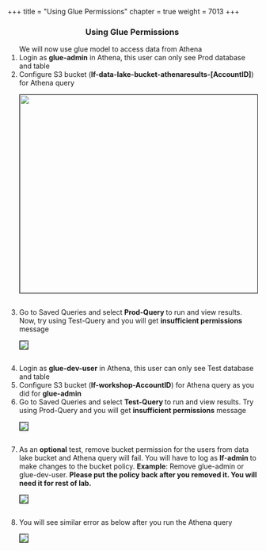 +++
title = "Using Glue Permissions"
chapter = true
weight = 7013
+++

<center><h3>Using Glue Permissions</h3></center>
<div style="text-align: left">
    
  <ol> 
We will now use glue model to access data from Athena

<li>Login as <b>glue-admin</b> in Athena, this user can only see Prod database and table</li>
<li>Configure S3 bucket (<strong>lf-data-lake-bucket-athenaresults-[AccountID]</strong>) for Athena query</li>
<img src="/images/gluemigration013.png" style="margin:15px 0px; border:1px solid black" width="700" height="400"/>
</ol>


<ol start="3">
<li>Go to Saved Queries and select <strong>Prod-Query </strong>to run and view results. Now, try using Test-Query and you will get <strong>insufficient permissions</strong> message</li>
<img src="/images/gluemigration014.png" style="margin:15px 0px; border:1px solid black"/>
</ol>

<ol start="4">
<li>Login as <b>glue-dev-user</b> in Athena, this user can only see Test database and table</li>
<li>Configure S3 bucket (<strong>lf-workshop-AccountID</strong>) for Athena query as you did for <strong>glue-admin</strong></li>

<li>Go to Saved Queries and select <strong>Test-Query </strong>to run and view results. Try using Prod-Query and you will get <strong>insufficient permissions</strong> message</li>
<img src="/images/gluemigration015.png" style="margin:15px 0px; border:1px solid black"/>
</ol>

<ol start="7">
<li>As an <strong>optional</strong> test, remove bucket permission for the users from data lake bucket and Athena query will fail. You will have to log as <strong>lf</strong>-<strong>admin </strong>to make changes to the bucket policy. <strong>Example</strong>: Remove glue-admin or glue-dev-user. <strong>Please put the policy back after you removed it. You will need it for rest of lab.</strong></li>

<img src="/images/gluemigration016.png" style="margin:15px 0px; border:1px solid black"/>
</ol>
<ol start="8">
<li>You will see similar error as below after you run the Athena query</li>
<img src="/images/gluemigration017.png" style="margin:15px 0px; border:1px solid black"/>
</ol>



